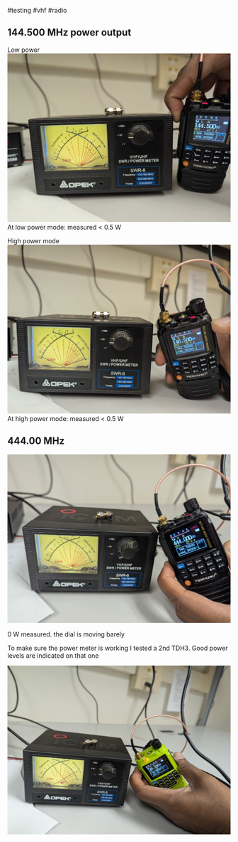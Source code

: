 #testing #vhf #radio
## 144.500 MHz power output

Low power
![400](bin/Pasted%20image%2020241122205735.png)
At low power mode: measured < 0.5 W

High power mode
![400](bin/Pasted%20image%2020241122210015.png)
At high power mode: measured < 0.5 W

## 444.00 MHz

![400](bin/Pasted%20image%2020241122210933.png)

0 W measured. the dial is moving barely 

To make sure the power meter is working I tested a 2nd TDH3. Good power levels are indicated on that one

![400](bin/Pasted%20image%2020241122211114.png)